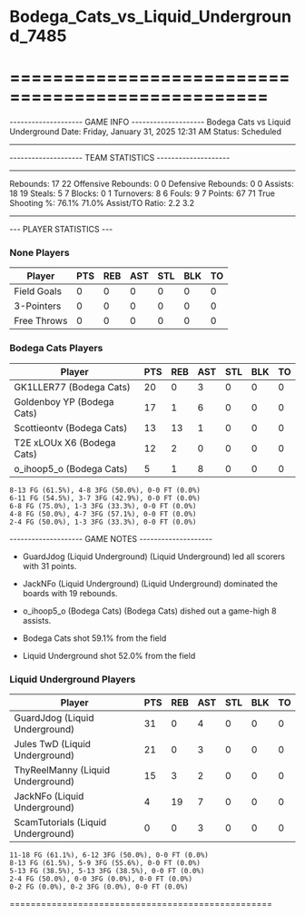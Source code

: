 # Bodega_Cats_vs_Liquid_Underground_7485

==================================================
==================================================

-------------------- GAME INFO --------------------
Bodega Cats vs Liquid Underground
Date: Friday, January 31, 2025 12:31 AM
Status: Scheduled

--------------------------------------------------

-------------------- TEAM STATISTICS --------------------

---------------------------------------------------------------------------
Rebounds:                 17                        22
Offensive Rebounds:       0                         0
Defensive Rebounds:       0                         0
Assists:                  18                        19
Steals:                   5                         7
Blocks:                   0                         1
Turnovers:                8                         6
Fouls:                    9                         7
Points:                   67                        71
True Shooting %:          76.1%                     71.0%
Assist/TO Ratio:          2.2                       3.2

--------------------------------------------------

--- PLAYER STATISTICS ---

### None Players

|Player|PTS|REB|AST|STL|BLK|TO|
|---|---|---|---|---|---|---|
|Field Goals|0|0|0|0|0|0|
|3-Pointers|0|0|0|0|0|0|
|Free Throws|0|0|0|0|0|0|

### Bodega Cats Players

|Player|PTS|REB|AST|STL|BLK|TO|
|---|---|---|---|---|---|---|
|GK1LLER77 (Bodega Cats)|20|0|3|0|0|0|
|Goldenboy YP (Bodega Cats)|17|1|6|0|0|0|
|Scottieontv (Bodega Cats)|13|13|1|0|0|0|
|T2E xLOUx X6 (Bodega Cats)|12|2|0|0|0|0|
|o_ihoop5_o (Bodega Cats)|5|1|8|0|0|0|

```
8-13 FG (61.5%), 4-8 3FG (50.0%), 0-0 FT (0.0%)
6-11 FG (54.5%), 3-7 3FG (42.9%), 0-0 FT (0.0%)
6-8 FG (75.0%), 1-3 3FG (33.3%), 0-0 FT (0.0%)
4-8 FG (50.0%), 4-7 3FG (57.1%), 0-0 FT (0.0%)
2-4 FG (50.0%), 1-3 3FG (33.3%), 0-0 FT (0.0%)
```

-------------------- GAME NOTES --------------------

* GuardJdog (Liquid Underground) (Liquid Underground) led all scorers with 31 points.
* JackNFo (Liquid Underground) (Liquid Underground) dominated the boards with 19 rebounds.
* o_ihoop5_o (Bodega Cats) (Bodega Cats) dished out a game-high 8 assists.

* Bodega Cats shot 59.1% from the field

* Liquid Underground shot 52.0% from the field

### Liquid Underground Players

|Player|PTS|REB|AST|STL|BLK|TO|
|---|---|---|---|---|---|---|
|GuardJdog (Liquid Underground)|31|0|4|0|0|0|
|Jules TwD (Liquid Underground)|21|0|3|0|0|0|
|ThyReelManny (Liquid Underground)|15|3|2|0|0|0|
|JackNFo (Liquid Underground)|4|19|7|0|0|0|
|ScamTutorials (Liquid Underground)|0|0|3|0|0|0|

```
11-18 FG (61.1%), 6-12 3FG (50.0%), 0-0 FT (0.0%)
8-13 FG (61.5%), 5-9 3FG (55.6%), 0-0 FT (0.0%)
5-13 FG (38.5%), 5-13 3FG (38.5%), 0-0 FT (0.0%)
2-4 FG (50.0%), 0-0 3FG (0.0%), 0-0 FT (0.0%)
0-2 FG (0.0%), 0-2 3FG (0.0%), 0-0 FT (0.0%)
```

==================================================
